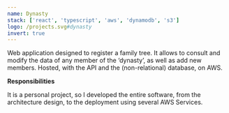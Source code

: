 ```yaml
---
name: Dynasty
stack: ['react', 'typescript', 'aws', 'dynamodb', 's3']
logo: /projects.svg#dynasty
invert: true
---
```


Web application designed to register a family tree. It allows to consult and modify
the data of any member of the ‘dynasty’, as well as add new members. Hosted, with the
API and the (non-relational) database, on AWS.

<b>Responsibilities</b>

It is a personal project, so I developed the entire software, from the architecture
design, to the deployment using several AWS Services.
